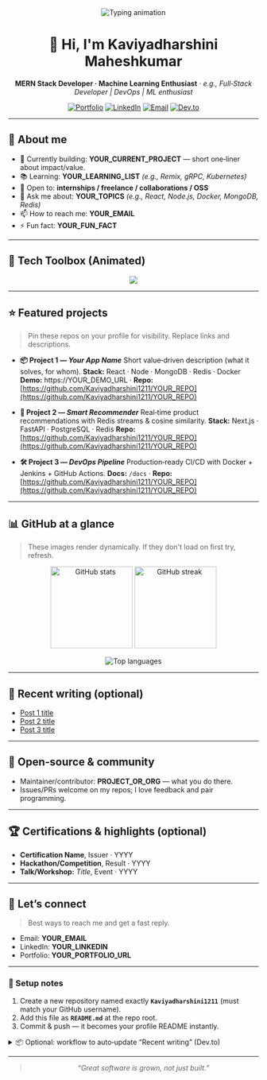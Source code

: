 <!--
✨ GitHub Profile README Template
Paste this into a repo named <Kaviyadharshini1211>/<Kaviyadharshini1211> to make it your profile README.
Replace ALL-CAPS placeholders. You can remove any sections you don't want.
-->

<div align="center">

<!-- ✨ Animated typing banner (optional) -->

<img src="https://readme-typing-svg.demolab.com?font=Fira+Code&weight=600&size=28&pause=1000&center=true&color=00F7FF&random=false&width=600&lines=Hi+there+👋;I'm+YOUR_NAME;Full‑Stack+Developer+%7C+DevOps+%7C+ML+Enthusiast!" alt="Typing animation" />

# 👋 Hi, I'm **Kaviyadharshini Maheshkumar**

**MERN Stack Developer · Machine Learning Enthusiast** · *e.g., Full‑Stack Developer | DevOps | ML enthusiast*

[![Portfolio](https://img.shields.io/badge/Portfolio-000?style=for-the-badge\&logo=vercel\&logoColor=white)](https://YOUR_PORTFOLIO_URL)
[![LinkedIn](https://img.shields.io/badge/LinkedIn-0A66C2?style=for-the-badge\&logo=linkedin\&logoColor=white)](https://www.linkedin.com/in/YOUR_LINKEDIN)
[![Email](https://img.shields.io/badge/Email-181717?style=for-the-badge\&logo=gmail\&logoColor=white)](mailto:YOUR_EMAIL)
[![Dev.to](https://img.shields.io/badge/Blog-0A0A0A?style=for-the-badge\&logo=dev.to\&logoColor=white)](https://dev.to/YOUR_HANDLE)

</div>

---

## 🚀 About me

* 🎯 Currently building: **YOUR_CURRENT_PROJECT** — short one‑liner about impact/value.
* 📚 Learning: **YOUR_LEARNING_LIST** *(e.g., Remix, gRPC, Kubernetes)*
* 🤝 Open to: **internships / freelance / collaborations / OSS**
* 💬 Ask me about: **YOUR_TOPICS** *(e.g., React, Node.js, Docker, MongoDB, Redis)*
* 📫 How to reach me: **YOUR_EMAIL**
* ⚡ Fun fact: **YOUR_FUN_FACT**

---

## 🧰 Tech Toolbox (Animated)

<p align="center">

<!-- Animated tech icons -->

<img src="https://skillicons.dev/icons?i=html,css,js,react,redux,nodejs,express,mongodb,java,cpp,python,git,docker,jenkins,aws,tensorflow,pytorch&perline=8" />

</p>

---

## ⭐ Featured projects

> Pin these repos on your profile for visibility. Replace links and descriptions.

* **📦 Project 1 — *Your App Name***
  Short value‑driven description (what it solves, for whom).
  **Stack:** React · Node · MongoDB · Redis · Docker
  **Demo:** https://YOUR_DEMO_URL · **Repo:** [https://github.com/Kaviyadharshini1211/YOUR_REPO](https://github.com/Kaviyadharshini1211/YOUR_REPO)

* **🧠 Project 2 — *Smart Recommender***
  Real‑time product recommendations with Redis streams & cosine similarity.
  **Stack:** Next.js · FastAPI · PostgreSQL · Redis
  **Repo:** [https://github.com/Kaviyadharshini1211/YOUR_REPO](https://github.com/Kaviyadharshini1211/YOUR_REPO)

* **🛠️ Project 3 — *DevOps Pipeline***
  Production‑ready CI/CD with Docker + Jenkins + GitHub Actions.
  **Docs:** `/docs` · **Repo:** [https://github.com/Kaviyadharshini1211/YOUR_REPO](https://github.com/Kaviyadharshini1211/YOUR_REPO)

---

## 📊 GitHub at a glance

> These images render dynamically. If they don't load on first try, refresh.

<p align="center">
  <img src="https://github-readme-stats.vercel.app/api?username=Kaviyadharshini1211&show_icons=true" alt="GitHub stats" height="165" />
  <img src="https://streak-stats.demolab.com?user=Kaviyadharshini1211" alt="GitHub streak" height="165" />
</p>

<p align="center">
  <img src="https://github-readme-stats.vercel.app/api/top-langs/?username=Kaviyadharshini1211&layout=compact" alt="Top languages" />
</p>

---

## 📝 Recent writing (optional)

<!-- If you blog on Dev.to/Hashnode/Medium, wire up a GitHub Action to update this list.
See sample workflow below. For now, add a few static links. -->

* [Post 1 title](https://YOUR_BLOG_POST_1)
* [Post 2 title](https://YOUR_BLOG_POST_2)
* [Post 3 title](https://YOUR_BLOG_POST_3)

---

## 🧡 Open‑source & community

* Maintainer/contributor: **PROJECT_OR_ORG** — what you do there.
* Issues/PRs welcome on my repos; I love feedback and pair programming.

---

## 🏆 Certifications & highlights (optional)

* **Certification Name**, Issuer · YYYY
* **Hackathon/Competition**, Result · YYYY
* **Talk/Workshop:** *Title*, Event · YYYY

---

## 🤝 Let’s connect

> Best ways to reach me and get a fast reply.

* Email: **YOUR_EMAIL**
* LinkedIn: **YOUR_LINKEDIN**
* Portfolio: **YOUR_PORTFOLIO_URL**

---

### 🔧 Setup notes

1. Create a new repository named exactly **`Kaviyadharshini1211`** (must match your GitHub username).
2. Add this file as **`README.md`** at the repo root.
3. Commit & push — it becomes your profile README instantly.

<details>
<summary>📦 Optional: workflow to auto‑update “Recent writing” (Dev.to)</summary>

Create `.github/workflows/devto.yml` with:

```yaml
name: Update Dev.to posts
on:
  schedule:
    - cron: '0 */12 * * *'  # every 12 hours
  workflow_dispatch:

jobs:
  build:
    runs-on: ubuntu-latest
    steps:
      - uses: gautamkrishnar/blog-post-workflow@master
        with:
          feed_list: "https://dev.to/feed/YOUR_HANDLE"
          max_post_count: 5
          committer_username: "github-actions[bot]"
          committer_email: "41898282+github-actions[bot]@users.noreply.github.com"
```

</details>

---

<div align="center">

> *“Great software is grown, not just built.”*

</div>
